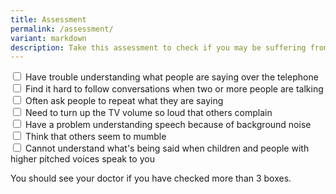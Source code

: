 ```yaml
---
title: Assessment
permalink: /assessment/
variant: markdown
description: Take this assessment to check if you may be suffering from Presbycusis.
---
```

<input type="checkbox"> Have trouble understanding what people are saying over the telephone <br>
<input type="checkbox"> Find it hard to follow conversations when two or more people are talking <br>
<input type="checkbox"> Often ask people to repeat what they are saying <br>
<input type="checkbox"> Need to turn up the TV volume so loud that others complain <br>
<input type="checkbox"> Have a problem understanding speech because of background noise <br>
<input type="checkbox"> Think that others seem to mumble <br>
<input type="checkbox"> Cannot understand what's being said when children and people with higher pitched voices speak to you <br>

You should see your doctor if you have checked more than 3 boxes.